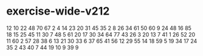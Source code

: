 # exercise-wide-v212
12
10
22
48
70
67
2
4
14
23
20
31
45
35
2
8
26
34
61
50
60
9
24
48
16
85
18
15
25
45
11
30
7
48
5
61
20
17
30
34
64
77
43
26
3
20
13
7
41
1
26
52
20
11
60
2
57
28
38
6
13
21
30
33
6
37
65
41
56
12
29
55
14
18
59
5
19
34
17
24
35
2
43
40
7
44
19
10
9
39
9
